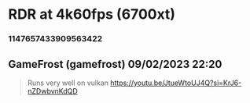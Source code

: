 # RDR at 4k60fps (6700xt)
### 1147657433909563422
## GameFrost (gamefrost) 09/02/2023 22:20 

> Runs very well on vulkan https://youtu.be/JtueWtoUJ4Q?si=KrJ6-nZDwbvnKdQD

